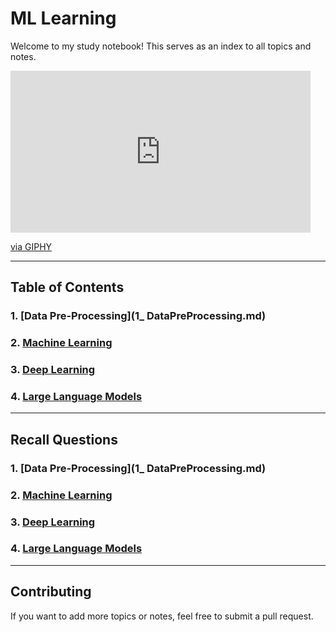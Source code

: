 # ML Learning

Welcome to my study notebook! This serves as an index to all topics and notes.
<iframe src="https://giphy.com/embed/dzaUX7CAG0Ihi" width="480" height="259" style="" frameBorder="0" class="giphy-embed" allowFullScreen></iframe><p><a href="https://giphy.com/gifs/hello-hi-dzaUX7CAG0Ihi">via GIPHY</a></p>

---

## Table of Contents

### 1. [Data Pre-Processing](1_ DataPreProcessing.md)

### 2. [Machine Learning](2_ML.md)

### 3. [Deep Learning](3_DeepLearning.md)

### 4. [Large Language Models](5_LLM.md)

---

## Recall Questions

### 1. [Data Pre-Processing](1_ DataPreProcessing.md)

### 2. [Machine Learning](2_ML.md)

### 3. [Deep Learning](3_DeepLearning_Recall.md)

### 4. [Large Language Models](5_LLM_Recall.md)

---

## Contributing

If you want to add more topics or notes, feel free to submit a pull request.
